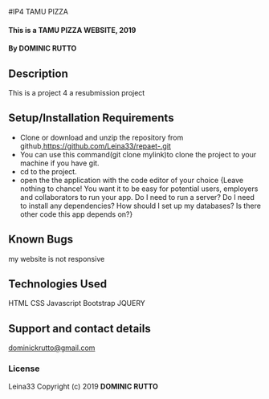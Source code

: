 #IP4 TAMU PIZZA
#### This is a TAMU PIZZA WEBSITE, 2019
#### By **DOMINIC RUTTO**
## Description
This is a project 4 a resubmission project
## Setup/Installation Requirements
* Clone or download and unzip the repository from github,https://github.com/Leina33/repaet-.git
* You can use this command(git clone mylink)to clone the project to your machine if you have git.
* cd to the project.
* open the the application with the code editor of your choice
{Leave nothing to chance! You want it to be easy for potential users, employers and collaborators to run your app. Do I need to run a server? Do I need to install any dependencies? How should I set up my databases? Is there other code this app depends on?}
## Known Bugs
my website is not responsive


## Technologies Used
HTML
CSS
Javascript
Bootstrap
JQUERY
## Support and contact details
dominickrutto@gmail.com
### License
Leina33
Copyright (c) 2019 **DOMINIC RUTTO**